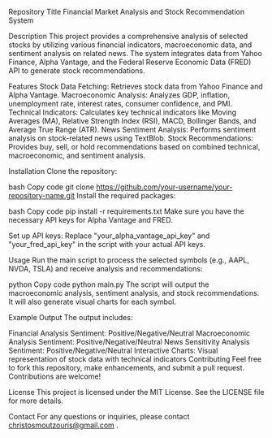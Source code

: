 Repository Title
Financial Market Analysis and Stock Recommendation System

Description
This project provides a comprehensive analysis of selected stocks by utilizing various financial indicators, macroeconomic data, and sentiment analysis on related news. The system integrates data from Yahoo Finance, Alpha Vantage, and the Federal Reserve Economic Data (FRED) API to generate stock recommendations.

Features
Stock Data Fetching: Retrieves stock data from Yahoo Finance and Alpha Vantage.
Macroeconomic Analysis: Analyzes GDP, inflation, unemployment rate, interest rates, consumer confidence, and PMI.
Technical Indicators: Calculates key technical indicators like Moving Averages (MA), Relative Strength Index (RSI), MACD, Bollinger Bands, and Average True Range (ATR).
News Sentiment Analysis: Performs sentiment analysis on stock-related news using TextBlob.
Stock Recommendations: Provides buy, sell, or hold recommendations based on combined technical, macroeconomic, and sentiment analysis.

Installation
Clone the repository:

bash
Copy code
git clone https://github.com/your-username/your-repository-name.git
Install the required packages:

bash
Copy code
pip install -r requirements.txt
Make sure you have the necessary API keys for Alpha Vantage and FRED.

Set up API keys:
Replace "your_alpha_vantage_api_key" and "your_fred_api_key" in the script with your actual API keys.

Usage
Run the main script to process the selected symbols (e.g., AAPL, NVDA, TSLA) and receive analysis and recommendations:

python
Copy code
python main.py
The script will output the macroeconomic analysis, sentiment analysis, and stock recommendations. It will also generate visual charts for each symbol.

Example Output
The output includes:

Financial Analysis Sentiment: Positive/Negative/Neutral
Macroeconomic Analysis Sentiment: Positive/Negative/Neutral
News Sensitivity Analysis Sentiment: Positive/Negative/Neutral
Interactive Charts: Visual representation of stock data with technical indicators
Contributing
Feel free to fork this repository, make enhancements, and submit a pull request. Contributions are welcome!

License
This project is licensed under the MIT License. See the LICENSE file for more details.

Contact
For any questions or inquiries, please contact christosmoutzouris@gmail.com .
